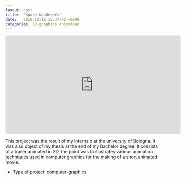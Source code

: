 ```yaml
---
layout: post
title:  "Space Wanderers"
date:   2019-12-12 13:37:42 +0100
categories: 3D graphics animation
---
```


<iframe width="560" height="315" src="https://www.youtube.com/embed/HXRALKNNZ_8" frameborder="0" allow="accelerometer; autoplay; encrypted-media; gyroscope; picture-in-picture" allowfullscreen></iframe>

This project was the result of my internsip at the university of Bologna.
It was also object of my thesis at the end of my Bachelor degree. It consists
of a trailer animated in 3D, the point was to illustrates various animation
techniques used in computer graphics for the making of a short animated movie.

* Type of project: computer-graphics
